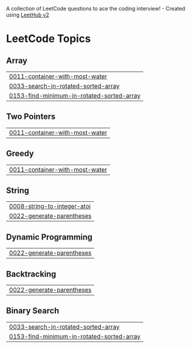 A collection of LeetCode questions to ace the coding interview! - Created using [LeetHub v2](https://github.com/arunbhardwaj/LeetHub-2.0)
<!---LeetCode Topics Start-->
# LeetCode Topics
## Array
|  |
| ------- |
| [0011-container-with-most-water](https://github.com/anandKumar0432/leetcode-dsa/tree/master/0011-container-with-most-water) |
| [0033-search-in-rotated-sorted-array](https://github.com/anandKumar0432/leetcode-dsa/tree/master/0033-search-in-rotated-sorted-array) |
| [0153-find-minimum-in-rotated-sorted-array](https://github.com/anandKumar0432/leetcode-dsa/tree/master/0153-find-minimum-in-rotated-sorted-array) |
## Two Pointers
|  |
| ------- |
| [0011-container-with-most-water](https://github.com/anandKumar0432/leetcode-dsa/tree/master/0011-container-with-most-water) |
## Greedy
|  |
| ------- |
| [0011-container-with-most-water](https://github.com/anandKumar0432/leetcode-dsa/tree/master/0011-container-with-most-water) |
## String
|  |
| ------- |
| [0008-string-to-integer-atoi](https://github.com/anandKumar0432/leetcode-dsa/tree/master/0008-string-to-integer-atoi) |
| [0022-generate-parentheses](https://github.com/anandKumar0432/leetcode-dsa/tree/master/0022-generate-parentheses) |
## Dynamic Programming
|  |
| ------- |
| [0022-generate-parentheses](https://github.com/anandKumar0432/leetcode-dsa/tree/master/0022-generate-parentheses) |
## Backtracking
|  |
| ------- |
| [0022-generate-parentheses](https://github.com/anandKumar0432/leetcode-dsa/tree/master/0022-generate-parentheses) |
## Binary Search
|  |
| ------- |
| [0033-search-in-rotated-sorted-array](https://github.com/anandKumar0432/leetcode-dsa/tree/master/0033-search-in-rotated-sorted-array) |
| [0153-find-minimum-in-rotated-sorted-array](https://github.com/anandKumar0432/leetcode-dsa/tree/master/0153-find-minimum-in-rotated-sorted-array) |
<!---LeetCode Topics End-->